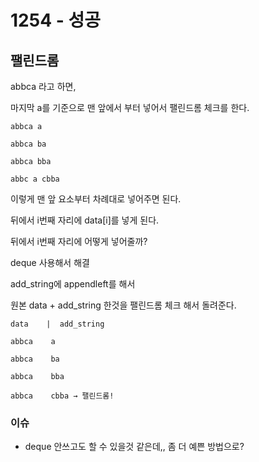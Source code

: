 # 1254 - 성공

## 팰린드롬

abbca 라고 하면,

마지막 a를 기준으로 맨 앞에서 부터 넣어서 팰린드롬 체크를 한다.

```
abbca a

abbca ba

abbca bba

abbc a cbba
```

이렇게 맨 앞 요소부터 차례대로 넣어주면 된다.

뒤에서 i번째 자리에 data[i]를 넣게 된다.

뒤에서 i번째 자리에 어떻게 넣어줄까?

deque 사용해서 해결

add_string에 appendleft를 해서

원본 data + add_string 한것을 팰린드롬 체크 해서 돌려준다.

```
data    |  add_string

abbca    a

abbca    ba

abbca    bba

abbca    cbba → 팰린드롬!
```

### 이슈

- deque 안쓰고도 할 수 있을것 같은데,, 좀 더 예쁜 방법으로?
